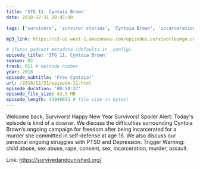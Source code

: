 ```yaml
---
title: 'STG 11. Cyntoia Brown'
date: 2018-12-31 20:45:00

tags: ['survivors', 'survivor stories', 'Cyntoia Brown', 'incarceration', 'sex work', 'child abuse', 'sex abuse', 'rape', 'consent', 'sex', 'murder', 'assault', 'PTSD', 'depression'] # max 255 chars

mp3_link: https://s3-us-west-1.amazonaws.com/episodes.survivorteamgo.com/STG+11+Cyntoia+Brown.mp3

# iTunes podcast metadata (defaults in _config)
episode_title: 'STG 11. Cyntoia Brown'
season: 02
track: 011 # episode number
year: 2018
episode_subtitle: 'Free Cyntoia!'
url: /2018/12/31/episode-11.html
episode_duration: '00:50:37'
episode_file_size: 43.9 MB
episode_length: 43940655 # file size in bytes!
---
```


Welcome back, Survivors! Happy New Year Survivors!  Spoiler Alert: Today's episode is kind of a downer. We discuss the difficulties surrounding Cyntoia Brown’s ongoing campaign for freedom after being incarcerated for a murder she committed in self-defense at age 16. We also discuss our personal ongoing struggles with PTSD and Depression. Trigger Warning: child abuse, sex abuse, rape, consent, sex, incarceration, murder, assault. 

Link: https://survivedandpunished.org/